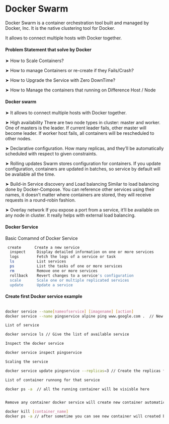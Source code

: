 
# Docker Swarm

Docker Swarm is a container orchestration tool built and managed by Docker, Inc. 
It is the native clustering tool for Docker.

It allows to connect multiple hosts with Docker together.

#### Problem Statement that solve by Docker 
➤ How to Scale Containers? 

➤ How to manage Containers or re-create if they Fails/Crash? 

➤ How to Upgrade the Service with Zero DownTime? 

➤ How to Manage the containers that running on Difference Host / Node

#### Docker swarm 

➤ It allows to connect multiple hosts with Docker together.

➤ High availability 
  There are two node types in cluster: master and worker. One of masters is the leader. If current leader fails, other master will become leader. If worker host fails, all containers will be rescheduled to other nodes.

➤ Declarative configuration.
  How many replicas, and they’ll be automatically scheduled with respect to given constraints.

➤ Rolling updates 
  Swarm stores configuration for containers. If you update configuration, containers are updated in batches, so service by default will be available all the time.

➤ Build-in Service discovery and Load balancing
  Similar to load balancing done by Docker-Compose. You can reference other services using their names, it doesn’t matter where containers are stored, they will receive requests in a round-robin fashion.

➤ Overlay network 
  If you expose a port from a service, it’ll be available on any node in cluster. It really helps with external load balancing.

#### Docker Service 

Basic Comamnd of Docker Service 

```sh
 create      Create a new service
  inspect     Display detailed information on one or more services
  logs        Fetch the logs of a service or task
  ls          List services
  ps          List the tasks of one or more services
  rm          Remove one or more services
  rollback    Revert changes to a service's configuration
  scale       Scale one or multiple replicated services
  update      Update a service

```

#### Create first Docker service example 
```sh

docker service --name[nameofservice] [imagename] [action]   
docker service --name pingservice alpine ping www.google.com .  // New Service will create with the name of pingservice

List of service 

docker service ls // Give the list of available service 

Inspect the docker service  

docker service inspect pingservice 

Scaling the service 

docker service update pingservice --replicas=3 // Create the replicas for same service 

List of container runnong for that service 

docker ps -a  // all the running container will be visisble here 


Remove any container docker service will create new container automatically 

docker kill [container_name]
docker ps -a // after sometime you can see new container will created because we define that we need 4 replicas 
```



